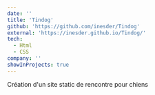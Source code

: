 ```yaml
---
date: ''
title: 'Tindog'
github: 'https://github.com/inesder/Tindog'
external: 'https://inesder.github.io/Tindog/'
tech:
  - Html
  - CSS
company: ''
showInProjects: true
---
```


Création d'un site static de rencontre pour chiens